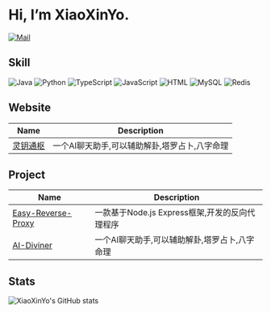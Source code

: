 # Hi, I’m XiaoXinYo.
[![Mail](https://img.shields.io/badge/Mail-xiaoxinyoo@gmail.com-blue.svg)](mailto:xiaoxinyoo@gmail.com)
## Skill
![Java](https://img.shields.io/badge/Java-000000?logo=openjdk)
![Python](https://img.shields.io/badge/Python-000000?logo=python)
![TypeScript](https://img.shields.io/badge/TypeScript-000000?logo=typescript)
![JavaScript](https://img.shields.io/badge/JavaScript-000000?logo=javascript)
![HTML](https://img.shields.io/badge/HTML-000000?logo=html5)
![MySQL](https://img.shields.io/badge/MySQL-000000?logo=mysql)
![Redis](https://img.shields.io/badge/Redis-000000?logo=redis)
## Website
|Name|Description|
|---|---|
|[灵钥通枢](https://ai.diviner.fun/)|一个AI聊天助手,可以辅助解卦,塔罗占卜,八字命理|
## Project
|Name|Description|
|---|---|
|[Easy-Reverse-Proxy](https://github.com/XiaoXinYo/Easy-Reverse-Proxy)|一款基于Node.js Express框架,开发的反向代理程序|
|[AI-Diviner](https://github.com/AI-Diviner/AI-Diviner-Backend)|一个AI聊天助手,可以辅助解卦,塔罗占卜,八字命理|
## Stats
![XiaoXinYo's GitHub stats](https://github-readme-stats.vercel.app/api?show_icons=true&username=XiaoXinYo)
